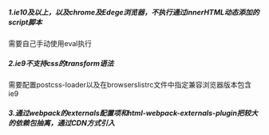 ##### 1.ie10及以上，以及chrome及Edege浏览器，不执行通过innerHTML动态添加的script脚本

需要自己手动使用eval执行

##### 2.ie9不支持css的transform语法

需要配置postcss-loader以及在browserslistrc文件中指定兼容浏览器版本包含ie9

##### 3.通过webpack的externals配置项和html-webpack-externals-plugin把较大的依赖包抽离，通过CDN方式引入

